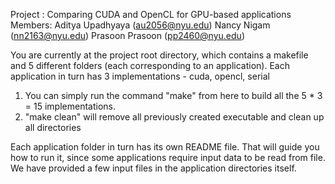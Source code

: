 Project : Comparing CUDA and OpenCL for GPU-based applications
Members:
        Aditya Upadhyaya (au2056@nyu.edu)
        Nancy Nigam (nn2163@nyu.edu)
        Prasoon Prasoon (pp2460@nyu.edu)


You are currently at the project root directory, which contains a makefile and 5 different folders (each corresponding to an application). Each application in turn has 3 implementations - cuda, opencl, serial 

1. You can simply run the command "make" from here to build all the 5 * 3 = 15 implementations.
2. "make clean" will remove all previously created executable and clean up all directories

Each application folder in turn has its own README file. That will guide you how to run it, since some applications require input data to be read from file. We have provided a few input files in the application directories itself.
